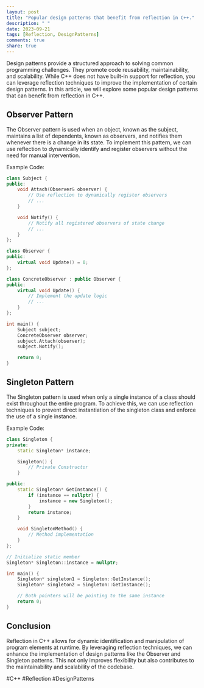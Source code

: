 ```yaml
---
layout: post
title: "Popular design patterns that benefit from reflection in C++."
description: " "
date: 2023-09-21
tags: [Reflection, DesignPatterns]
comments: true
share: true
---
```


Design patterns provide a structured approach to solving common programming challenges. They promote code reusability, maintainability, and scalability. While C++ does not have built-in support for reflection, you can leverage reflection techniques to improve the implementation of certain design patterns. In this article, we will explore some popular design patterns that can benefit from reflection in C++.

## Observer Pattern

The Observer pattern is used when an object, known as the subject, maintains a list of dependents, known as observers, and notifies them whenever there is a change in its state. To implement this pattern, we can use reflection to dynamically identify and register observers without the need for manual intervention.

Example Code:
```cpp
class Subject {
public:
    void Attach(Observer& observer) {
        // Use reflection to dynamically register observers
        // ...
    }

    void Notify() {
        // Notify all registered observers of state change
        // ...
    }
};

class Observer {
public:
    virtual void Update() = 0;
};

class ConcreteObserver : public Observer {
public:
    virtual void Update() {
        // Implement the update logic
        // ...
    }
};

int main() {
    Subject subject;
    ConcreteObserver observer;
    subject.Attach(observer);
    subject.Notify();

    return 0;
}
```

## Singleton Pattern

The Singleton pattern is used when only a single instance of a class should exist throughout the entire program. To achieve this, we can use reflection techniques to prevent direct instantiation of the singleton class and enforce the use of a single instance.

Example Code:
```cpp
class Singleton {
private:
    static Singleton* instance;

    Singleton() {
        // Private Constructor
    }

public:
    static Singleton* GetInstance() {
        if (instance == nullptr) {
            instance = new Singleton();
        }
        return instance;
    }

    void SingletonMethod() {
        // Method implementation
    }
};

// Initialize static member
Singleton* Singleton::instance = nullptr;

int main() {
    Singleton* singleton1 = Singleton::GetInstance();
    Singleton* singleton2 = Singleton::GetInstance();

    // Both pointers will be pointing to the same instance
    return 0;
}
```

## Conclusion

Reflection in C++ allows for dynamic identification and manipulation of program elements at runtime. By leveraging reflection techniques, we can enhance the implementation of design patterns like the Observer and Singleton patterns. This not only improves flexibility but also contributes to the maintainability and scalability of the codebase.

#C++ #Reflection #DesignPatterns